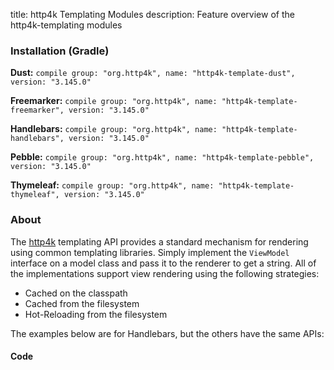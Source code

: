 title: http4k Templating Modules
description: Feature overview of the http4k-templating modules

### Installation (Gradle)
**Dust:** ```compile group: "org.http4k", name: "http4k-template-dust", version: "3.145.0"```

**Freemarker:** ```compile group: "org.http4k", name: "http4k-template-freemarker", version: "3.145.0"```

**Handlebars:** ```compile group: "org.http4k", name: "http4k-template-handlebars", version: "3.145.0"```

**Pebble:** ```compile group: "org.http4k", name: "http4k-template-pebble", version: "3.145.0"```

**Thymeleaf:** ```compile group: "org.http4k", name: "http4k-template-thymeleaf", version: "3.145.0"```

### About
The [http4k] templating API provides a standard mechanism for rendering using common templating libraries. Simply implement the `ViewModel` interface on a model class and pass it to the renderer to get a string. All of the implementations support view rendering using the following strategies:

* Cached on the classpath
* Cached from the filesystem
* Hot-Reloading from the filesystem

The examples below are for Handlebars, but the others have the same APIs:

#### Code  [<img class="octocat"/>](https://github.com/http4k/http4k/blob/master/src/docs/guide/modules/templating/example.kt)

 <script src="https://gist-it.appspot.com/https://github.com/http4k/http4k/blob/master/src/docs/guide/modules/templating/example.kt"></script>

[http4k]: https://http4k.org
